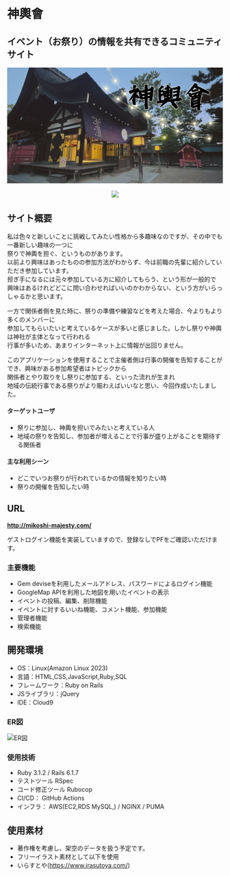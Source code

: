 # 神輿會
## イベント（お祭り）の情報を共有できるコミュニティサイト
![神輿會](https://github.com/area6080/Mikoshi_kai/blob/feature-readme/app/assets/images/githubtop.png)

<p align="center">
  <a href="https://skillicons.dev">
    <img src="https://skillicons.dev/icons?i=ruby,rails,html,css,aws,js," />
  </a>
</p>

## サイト概要
私は色々と新しいことに挑戦してみたい性格から多趣味なのですが、その中でも一番新しい趣味の一つに  
祭りで神輿を担ぐ、というものがあります。  
以前より興味はあったものの参加方法がわからず、今は前職の先輩に紹介していただき参加しています。  
担ぎ手になるには元々参加している方に紹介してもらう、という形が一般的で  
興味はあるけれどどこに問い合わせればいいのかわからない、という方がいらっしゃるかと思います。

一方で関係者側を見た時に、祭りの準備や練習などを考えた場合、今よりもより多くのメンバーに  
参加してもらいたいと考えているケースが多いと感じました。しかし祭りや神輿は神社が主体となって行われる  
行事が多いため、あまりインターネット上に情報が出回りません。

このアプリケーションを使用することで主催者側は行事の開催を告知することができ、興味がある参加希望者はトピックから  
関係者とやり取りをし祭りに参加する、といった流れが生まれ  
地域の伝統行事である祭りがより賑わえばいいなと思い、今回作成いたしました。

#### ターゲットユーザ
* 祭りに参加し、神輿を担いでみたいと考えている人
* 地域の祭りを告知し、参加者が増えることで行事が盛り上がることを期待する関係者

#### 主な利用シーン
* どこでいつお祭りが行われているかの情報を知りたい時
* 祭りの開催を告知したい時

## URL
**http://mikoshi-majesty.com/**

ゲストログイン機能を実装していますので、登録なしでPFをご確認いただけます。

### 主要機能
* Gem deviseを利用したメールアドレス、パスワードによるログイン機能
* GoogleMap APIを利用した地図を用いたイベントの表示
* イベントの投稿、編集、削除機能
* イベントに対するいいね機能、コメント機能、参加機能
* 管理者機能
* 検索機能

## 開発環境
* OS：Linux(Amazon Linux 2023)
* 言語：HTML,CSS,JavaScript,Ruby,SQL
* フレームワーク：Ruby on Rails
* JSライブラリ：jQuery
* IDE：Cloud9
### ER図
![ER図](https://github.com/area6080/Mikoshi_kai/blob/feature-readme/app/assets/images/ER_view.jpg)
### 使用技術
* Ruby 3.1.2 / Rails 6.1.7
* テストツール RSpec
* コード修正ツール Rubocop
* CI/CD： GitHub Actions
* インフラ： AWS(EC2,RDS MySQL,) / NGINX / PUMA


## 使用素材
* 著作権を考慮し、架空のデータを扱う予定です。
* フリーイラスト素材として以下を使用
* いらすとや(https://www.irasutoya.com/)
